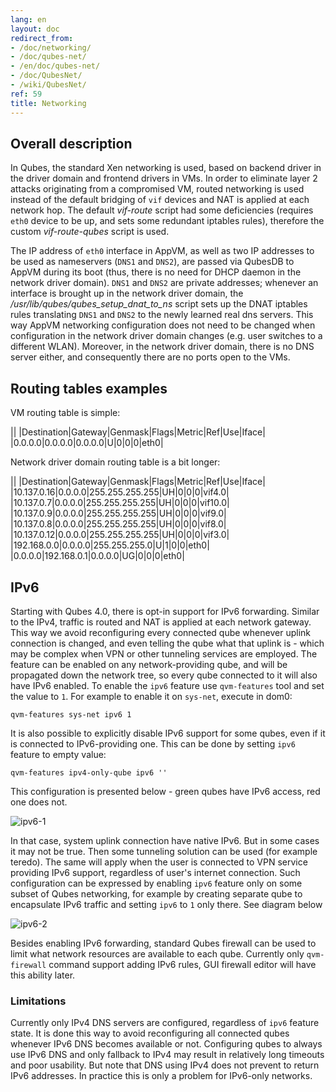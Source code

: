 ```yaml
---
lang: en
layout: doc
redirect_from:
- /doc/networking/
- /doc/qubes-net/
- /en/doc/qubes-net/
- /doc/QubesNet/
- /wiki/QubesNet/
ref: 59
title: Networking
---
```



## Overall description

In Qubes, the standard Xen networking is used, based on backend driver in the driver domain and frontend drivers in VMs. In order to eliminate layer 2 attacks originating from a compromised VM, routed networking is used instead of the default bridging of `vif` devices and NAT is applied at each network hop. The default *vif-route* script had some deficiencies (requires `eth0` device to be up, and sets some redundant iptables rules), therefore the custom *vif-route-qubes* script is used.

The IP address of `eth0` interface in AppVM, as well as two IP addresses to be used as nameservers (`DNS1` and `DNS2`), are passed via QubesDB to AppVM during its boot (thus, there is no need for DHCP daemon in the network driver domain). `DNS1` and `DNS2` are private addresses; whenever an interface is brought up in the network driver domain, the */usr/lib/qubes/qubes\_setup\_dnat\_to\_ns* script sets up the DNAT iptables rules translating `DNS1` and `DNS2` to the newly learned real dns servers. This way AppVM networking configuration does not need to be changed when configuration in the network driver domain changes (e.g. user switches to a different WLAN). Moreover, in the network driver domain, there is no DNS server either, and consequently there are no ports open to the VMs.

## Routing tables examples

VM routing table is simple:

||
|Destination|Gateway|Genmask|Flags|Metric|Ref|Use|Iface|
|0.0.0.0|0.0.0.0|0.0.0.0|U|0|0|0|eth0|

Network driver domain routing table is a bit longer:

||
|Destination|Gateway|Genmask|Flags|Metric|Ref|Use|Iface|
|10.137.0.16|0.0.0.0|255.255.255.255|UH|0|0|0|vif4.0|
|10.137.0.7|0.0.0.0|255.255.255.255|UH|0|0|0|vif10.0|
|10.137.0.9|0.0.0.0|255.255.255.255|UH|0|0|0|vif9.0|
|10.137.0.8|0.0.0.0|255.255.255.255|UH|0|0|0|vif8.0|
|10.137.0.12|0.0.0.0|255.255.255.255|UH|0|0|0|vif3.0|
|192.168.0.0|0.0.0.0|255.255.255.0|U|1|0|0|eth0|
|0.0.0.0|192.168.0.1|0.0.0.0|UG|0|0|0|eth0|

## IPv6

Starting with Qubes 4.0, there is opt-in support for IPv6 forwarding. Similar to the IPv4, traffic is routed and NAT is applied at each network gateway. This way we avoid reconfiguring every connected qube whenever uplink connection is changed, and even telling the qube what that uplink is - which may be complex when VPN or other tunneling services are employed.
The feature can be enabled on any network-providing qube, and will be propagated down the network tree, so every qube connected to it will also have IPv6 enabled.
To enable the `ipv6` feature use `qvm-features` tool and set the value to `1`. For example to enable it on `sys-net`, execute in dom0:

```
qvm-features sys-net ipv6 1
```

It is also possible to explicitly disable IPv6 support for some qubes, even if it is connected to IPv6-providing one. This can be done by setting `ipv6` feature to empty value:

```
qvm-features ipv4-only-qube ipv6 ''
```

This configuration is presented below - green qubes have IPv6 access, red one does not.

![ipv6-1](/attachment/wiki/IPv6/ipv6-1.png)

In that case, system uplink connection have native IPv6. But in some cases it may not be true. Then some tunneling solution can be used (for example teredo). The same will apply when the user is connected to VPN service providing IPv6 support, regardless of user's internet connection.
Such configuration can be expressed by enabling `ipv6` feature only on some subset of Qubes networking, for example by creating separate qube to encapsulate IPv6 traffic and setting `ipv6` to `1` only there. See diagram below

![ipv6-2](/attachment/wiki/IPv6/ipv6-2.png)

Besides enabling IPv6 forwarding, standard Qubes firewall can be used to limit what network resources are available to each qube. Currently only `qvm-firewall` command support adding IPv6 rules, GUI firewall editor will have this ability later.

### Limitations

Currently only IPv4 DNS servers are configured, regardless of `ipv6` feature state. It is done this way to avoid reconfiguring all connected qubes whenever IPv6 DNS becomes available or not. Configuring qubes to always use IPv6 DNS and only fallback to IPv4 may result in relatively long timeouts and poor usability.
But note that DNS using IPv4 does not prevent to return IPv6 addresses. In practice this is only a problem for IPv6-only networks.
